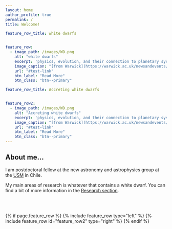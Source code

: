 ```yaml
---
layout: home
author_profile: true
permalink: /
title: Welcome!

feature_row_title: white dwarfs


feature_row:
  - image_path: /images/WD.png
    alt: "white dwarfs"
    excerpt: 'physics, evolution, and their connection to planetary systems'
    image_caption: "[from Warwick](https://warwick.ac.uk/newsandevents/pressreleases/thousands_of_stars/)"
    url: "#test-link"
    btn_label: "Read More"
    btn_class: "btn--primary"

feature_row_title: Accreting white dwarfs


feature_row2:
  - image_path: /images/WD.png
    alt: "Accreting white dwarfs"
    excerpt: 'physics, evolution, and their connection to planetary systems'
    image_caption: "[from Warwick](https://warwick.ac.uk/newsandevents/pressreleases/thousands_of_stars/)"
    url: "#test-link"
    btn_label: "Read More"
    btn_class: "btn--primary"
---
```


## About me...

I am postdoctoral fellow at the new astronomy and astrophysics group at the [USM](https://fisica.usm.cl/investigacion/astrofisica/) in Chile. 

My main areas of research is whatever that contains a white dwarf. You can find a bit of more information in the <a href="{{ site.url }}{{ site.baseurl }}/research">Research section</a>.


<!-- Delete next line if you prefer not to have a feature row. -->
<br />
<br />



{% if page.feature_row %}
  {% include feature_row  type="left" %}
  {% include feature_row id="feature_row2" type="right" %}
{% endif %}
<!-- Delete previous lines if you prefer not to have a feature row. -->
